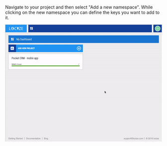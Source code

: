 Navigate to your project and then select "Add a new namespace".
While clicking on the new namespace you can define the keys you want to add to it.

![](/assets/add_namespace.gif)